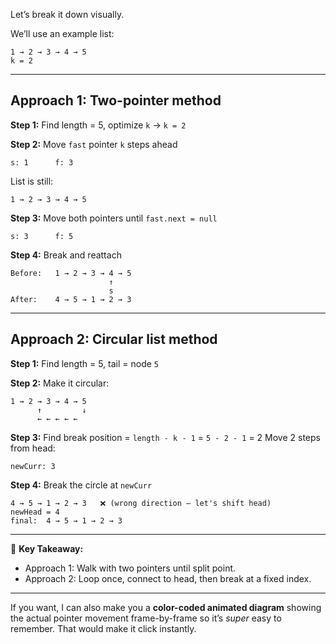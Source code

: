 
Let’s break it down visually.

We’ll use an example list:

```
1 → 2 → 3 → 4 → 5
k = 2
```

---

## **Approach 1: Two-pointer method**

**Step 1:** Find length = 5, optimize `k` → `k = 2`

**Step 2:** Move `fast` pointer `k` steps ahead

```
s: 1      f: 3
```

List is still:

```
1 → 2 → 3 → 4 → 5
```

**Step 3:** Move both pointers until `fast.next = null`

```
s: 3      f: 5
```

**Step 4:** Break and reattach

```
Before:   1 → 2 → 3 → 4 → 5
                      ↑
                      s
After:    4 → 5 → 1 → 2 → 3
```

---

## **Approach 2: Circular list method**

**Step 1:** Find length = 5, tail = node `5`

**Step 2:** Make it circular:

```
1 → 2 → 3 → 4 → 5
      ↑         ↓
      ← ← ← ← ←
```

**Step 3:** Find break position = `length - k - 1` = `5 - 2 - 1` = 2
Move 2 steps from head:

```
newCurr: 3
```

**Step 4:** Break the circle at `newCurr`

```
4 → 5 → 1 → 2 → 3   ❌ (wrong direction — let's shift head)
newHead = 4
final:  4 → 5 → 1 → 2 → 3
```

---

📌 **Key Takeaway:**

* Approach 1: Walk with two pointers until split point.
* Approach 2: Loop once, connect to head, then break at a fixed index.

---

If you want, I can also make you a **color-coded animated diagram** showing the actual pointer movement frame-by-frame so it’s *super* easy to remember. That would make it click instantly.
